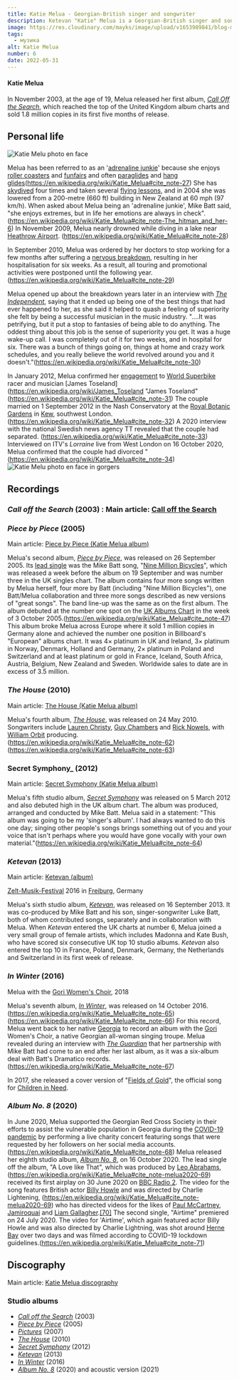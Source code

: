 ```yaml
---
title: Katie Melua - Georgian-British singer and songwriter
description: Ketevan "Katie" Melua is a Georgian-British singer and songwriter. She moved to the United Kingdom at the age of eight.
image: https://res.cloudinary.com/mayks/image/upload/v1653989841/blog-mayks/posts/kati-melua/kati-melua-poster_dkfsjz.webp
tags:
  - музика
alt: Katie Melua
number: 6
date: 2022-05-31
---
```

#### Katie Melua
In November 2003, at the age of 19, Melua released her first album, _[Call Off the Search](https://en.wikipedia.org/wiki/Call_Off_the_Search "Call Off the Search")_, which reached the top of the United Kingdom album charts and sold 1.8 million copies in its first five months of release.

## Personal life

![Katie Melu photo en face](https://res.cloudinary.com/mayks/image/upload/v1653989741/blog-mayks/posts/kati-melua/kati-melua-1_jvwbmj.webp)

Melua has been referred to as an '[adrenaline junkie](https://en.wikipedia.org/wiki/Adrenaline_junkie "Adrenaline junkie")' because she enjoys  [roller coasters](https://en.wikipedia.org/wiki/Roller_coaster "Roller coaster")  and  [funfairs](https://en.wikipedia.org/wiki/Funfair "Funfair")  and often  [paraglides](https://en.wikipedia.org/wiki/Paragliding "Paragliding")  and  [hang glides](https://en.wikipedia.org/wiki/Hang_gliding "Hang gliding")(https://en.wikipedia.org/wiki/Katie_Melua#cite_note-27)  She has  [skydived](https://en.wikipedia.org/wiki/Parachuting "Parachuting")  four times and taken several  [flying lessons](https://en.wikipedia.org/wiki/Aviator "Aviator"), and in 2004 she was lowered from a 200-metre (660 ft) building in New Zealand at 60 mph (97 km/h). When asked about Melua being an 'adrenaline junkie', Mike Batt said, "she enjoys extremes, but in life her emotions are always in check". (https://en.wikipedia.org/wiki/Katie_Melua#cite_note-The_hitman_and_her-6)  In November 2009, Melua nearly drowned while diving in a lake near  [Heathrow Airport](https://en.wikipedia.org/wiki/Heathrow_Airport "Heathrow Airport"). (https://en.wikipedia.org/wiki/Katie_Melua#cite_note-28)

In September 2010, Melua was ordered by her doctors to stop working for a few months after suffering a  [nervous breakdown](https://en.wikipedia.org/wiki/Mental_breakdown "Mental breakdown"), resulting in her hospitalisation for six weeks. As a result, all touring and promotional activities were postponed until the following year.(https://en.wikipedia.org/wiki/Katie_Melua#cite_note-29)

Melua opened up about the breakdown years later in an interview with  _[The Independent](https://en.wikipedia.org/wiki/The_Independent "The Independent")_, saying that it ended up being one of the best things that had ever happened to her, as she said it helped to quash a feeling of superiority she felt by being a successful musician in the music industry. "....It was petrifying, but it put a stop to fantasies of being able to do anything. The oddest thing about this job is the sense of superiority you get. It was a huge wake-up call. I was completely out of it for two weeks, and in hospital for six. There was a bunch of things going on, things at home and crazy work schedules, and you really believe the world revolved around you and it doesn't."(https://en.wikipedia.org/wiki/Katie_Melua#cite_note-30)

In January 2012, Melua confirmed her  [engagement](https://en.wikipedia.org/wiki/Engagement "Engagement")  to  [World Superbike](https://en.wikipedia.org/wiki/Superbike_World_Championship "Superbike World Championship")  racer and musician  [James Toseland](https://en.wikipedia.org/wiki/James_Toseland "James Toseland" (https://en.wikipedia.org/wiki/Katie_Melua#cite_note-31)  The couple married on 1 September 2012 in the Nash Conservatory at the  [Royal Botanic Gardens](https://en.wikipedia.org/wiki/Royal_Botanic_Gardens,_Kew "Royal Botanic Gardens, Kew")  in  [Kew](https://en.wikipedia.org/wiki/Kew "Kew"), southwest London. (https://en.wikipedia.org/wiki/Katie_Melua#cite_note-32)  A 2020 interview with the national Swedish news agency TT revealed that the couple had separated. (https://en.wikipedia.org/wiki/Katie_Melua#cite_note-33)  Interviewed on ITV's  _Lorraine_  live from West London on 16 October 2020, Melua confirmed that the couple had divorced "(https://en.wikipedia.org/wiki/Katie_Melua#cite_note-34)
![Katie Melu photo en face in gorgers](https://res.cloudinary.com/mayks/image/upload/v1653989739/blog-mayks/posts/kati-melua/kati-melua-2_shbxwj.webp)
## Recordings

### _Call off the Search_  (2003) : Main article:  [Call off the Search](https://en.wikipedia.org/wiki/Call_off_the_Search "Call off the Search")

### _Piece by Piece_  (2005)
Main article:  [Piece by Piece (Katie Melua album)](https://en.wikipedia.org/wiki/Piece_by_Piece_(Katie_Melua_album) "Piece by Piece (Katie Melua album)")

Melua's second album,  _[Piece by Piece](https://en.wikipedia.org/wiki/Piece_by_Piece_(Katie_Melua_album) "Piece by Piece (Katie Melua album)")_, was released on 26 September 2005. Its  [lead single](https://en.wikipedia.org/wiki/Lead_single "Lead single")  was the Mike Batt song, "[Nine Million Bicycles](https://en.wikipedia.org/wiki/Nine_Million_Bicycles "Nine Million Bicycles")", which was released a week before the album on 19 September and was number three in the UK singles chart. The album contains four more songs written by Melua herself, four more by Batt (including "Nine Million Bicycles"), one Batt/Melua collaboration and three more songs described as new versions of "great songs". The band line-up was the same as on the first album. The album debuted at the number one spot on the  [UK Albums Chart](https://en.wikipedia.org/wiki/UK_Albums_Chart "UK Albums Chart")  in the week of 3 October 2005.(https://en.wikipedia.org/wiki/Katie_Melua#cite_note-47)  This album broke Melua across Europe where it sold 1 million copies in Germany alone and achieved the number one position in Billboard's "European" albums chart. It was 4× platinum in UK and Ireland, 3× platinum in Norway, Denmark, Holland and Germany, 2× platinum in Poland and Switzerland and at least platinum or gold in France, Iceland, South Africa, Austria, Belgium, New Zealand and Sweden. Worldwide sales to date are in excess of 3.5 million.

### _The House_  (2010)
Main article:  [The House (Katie Melua album)](https://en.wikipedia.org/wiki/The_House_(Katie_Melua_album) "The House (Katie Melua album)")

Melua's fourth album,  _[The House](https://en.wikipedia.org/wiki/The_House_(Katie_Melua_album) "The House (Katie Melua album)")_, was released on 24 May 2010. Songwriters include  [Lauren Christy](https://en.wikipedia.org/wiki/Lauren_Christy "Lauren Christy"),  [Guy Chambers](https://en.wikipedia.org/wiki/Guy_Chambers "Guy Chambers")  and  [Rick Nowels](https://en.wikipedia.org/wiki/Rick_Nowels "Rick Nowels"), with  [William Orbit](https://en.wikipedia.org/wiki/William_Orbit "William Orbit")  producing.(https://en.wikipedia.org/wiki/Katie_Melua#cite_note-62)(https://en.wikipedia.org/wiki/Katie_Melua#cite_note-63)

### Secret Symphony_  (2012)

Main article:  [Secret Symphony (Katie Melua album)](https://en.wikipedia.org/wiki/Secret_Symphony_(Katie_Melua_album) "Secret Symphony (Katie Melua album)")

Melua's fifth studio album,  _[Secret Symphony](https://en.wikipedia.org/wiki/Secret_Symphony_(Katie_Melua_album) "Secret Symphony (Katie Melua album)")_  was released on 5 March 2012 and also debuted high in the UK album chart. The album was produced, arranged and conducted by Mike Batt. Melua said in a statement: "This album was going to be my 'singer's album'. I had always wanted to do this one day; singing other people's songs brings something out of you and your voice that isn't perhaps where you would have gone vocally with your own material."(https://en.wikipedia.org/wiki/Katie_Melua#cite_note-64)

### _Ketevan_  (2013)

Main article:  [Ketevan (album)](https://en.wikipedia.org/wiki/Ketevan_(album) "Ketevan (album)")

[Zelt-Musik-Festival](https://en.wikipedia.org/wiki/Zelt-Musik-Festival "Zelt-Musik-Festival")  2016 in  [Freiburg](https://en.wikipedia.org/wiki/Freiburg "Freiburg"), Germany

Melua's sixth studio album,  _[Ketevan](https://en.wikipedia.org/wiki/Ketevan_(album) "Ketevan (album)")_, was released on 16 September 2013. It was co-produced by Mike Batt and his son, singer-songwriter Luke Batt, both of whom contributed songs, separately and in collaboration with Melua. When  _Ketevan_  entered the UK charts at number 6, Melua joined a very small group of female artists, which includes Madonna and Kate Bush, who have scored six consecutive UK top 10 studio albums.  _Ketevan_  also entered the top 10 in France, Poland, Denmark, Germany, the Netherlands and Switzerland in its first week of release.

### _In Winter_  (2016)

Melua with the  [Gori Women's Choir](https://en.wikipedia.org/wiki/Gori_Women%27s_Choir), 2018

Melua's seventh album,  _[In Winter](https://en.wikipedia.org/wiki/In_Winter "In Winter")_, was released on 14 October 2016.(https://en.wikipedia.org/wiki/Katie_Melua#cite_note-65)(https://en.wikipedia.org/wiki/Katie_Melua#cite_note-66)  For this record, Melua went back to her native  [Georgia](https://en.wikipedia.org/wiki/Georgia_(country) "Georgia (country)")  to record an album with the  [Gori](https://en.wikipedia.org/wiki/Gori,_Georgia "Gori, Georgia")  Women's Choir, a native Georgian all-woman singing troupe. Melua revealed during an interview with  _[The Guardian](https://en.wikipedia.org/wiki/The_Guardian "The Guardian")_  that her partnership with Mike Batt had come to an end after her last album, as it was a six-album deal with Batt's Dramatico records.(https://en.wikipedia.org/wiki/Katie_Melua#cite_note-67)

In 2017, she released a cover version of "[Fields of Gold](https://en.wikipedia.org/wiki/Fields_of_Gold "Fields of Gold")", the official song for  [Children in Need](https://en.wikipedia.org/wiki/Children_in_Need "Children in Need").

### _Album No. 8_  (2020)
In June 2020, Melua supported the Georgian Red Cross Society in their efforts to assist the vulnerable population in Georgia during the  [COVID-19 pandemic](https://en.wikipedia.org/wiki/COVID-19_pandemic "COVID-19 pandemic")  by performing a live charity concert featuring songs that were requested by her followers on her social media accounts.(https://en.wikipedia.org/wiki/Katie_Melua#cite_note-68)  Melua released her eighth studio album,  _[Album No. 8](https://en.wikipedia.org/wiki/Album_No._8 "Album No. 8")_, on 16 October 2020. The lead single off the album, "A Love like That", which was produced by  [Leo Abrahams](https://en.wikipedia.org/wiki/Leo_Abrahams "Leo Abrahams"),(https://en.wikipedia.org/wiki/Katie_Melua#cite_note-melua2020-69)  received its first airplay on 30 June 2020 on  [BBC Radio 2](https://en.wikipedia.org/wiki/BBC_Radio_2 "BBC Radio 2"). The video for the song features British actor  [Billy Howle](https://en.wikipedia.org/wiki/Billy_Howle "Billy Howle")  and was directed by Charlie Lightening, (https://en.wikipedia.org/wiki/Katie_Melua#cite_note-melua2020-69)  who has directed videos for the likes of  [Paul McCartney](https://en.wikipedia.org/wiki/Paul_McCartney "Paul McCartney"),  [Jamiroquai](https://en.wikipedia.org/wiki/Jamiroquai "Jamiroquai")  and  [Liam Gallagher](https://en.wikipedia.org/wiki/Liam_Gallagher "Liam Gallagher").[[70]](https://en.wikipedia.org/wiki/Katie_Melua#cite_note-70)  The second single, "Airtime" premiered on 24 July 2020. The video for 'Airtime', which again featured actor Billy Howle and was also directed by Charlie Lightning, was shot around  [Herne Bay](https://en.wikipedia.org/wiki/Herne_Bay "Herne Bay")  over two days and was filmed according to COVID-19 lockdown guidelines.(https://en.wikipedia.org/wiki/Katie_Melua#cite_note-71)

## Discography

Main article:  [Katie Melua discography](https://en.wikipedia.org/wiki/Katie_Melua_discography "Katie Melua discography")

### Studio albums

-   _[Call off the Search](https://en.wikipedia.org/wiki/Call_off_the_Search "Call off the Search")_  (2003)
-   _[Piece by Piece](https://en.wikipedia.org/wiki/Piece_by_Piece_(Katie_Melua_album) "Piece by Piece (Katie Melua album)")_  (2005)
-   _[Pictures](https://en.wikipedia.org/wiki/Pictures_(Katie_Melua_album) "Pictures (Katie Melua album)")_  (2007)
-   _[The House](https://en.wikipedia.org/wiki/The_House_(Katie_Melua_album) "The House (Katie Melua album)")_  (2010)
-   _[Secret Symphony](https://en.wikipedia.org/wiki/Secret_Symphony "Secret Symphony")_  (2012)
-   _[Ketevan](https://en.wikipedia.org/wiki/Ketevan_(album) "Ketevan (album)")_  (2013)
-   _[In Winter](https://en.wikipedia.org/wiki/In_Winter "In Winter")_  (2016)
-   _[Album No. 8](https://en.wikipedia.org/wiki/Album_No._8 "Album No. 8")_  (2020) and acoustic version (2021)
